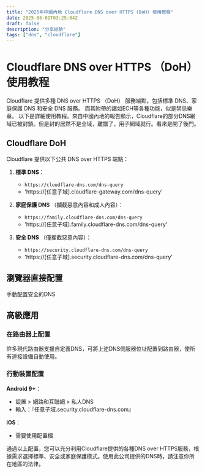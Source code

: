 ```yaml
---
title: "2025年中國內地 Cloudflare DNS over HTTPS (DoH) 使用教程"
date: 2025-06-01T03:25:04Z
draft: false
description: "分享經驗"
tags: ["dns", "cloudflare"]
---
```


# Cloudflare DNS over HTTPS （DoH） 使用教程

Cloudflare 提供多種 DNS over HTTPS （DoH） 服務端點，包括標準 DNS、家庭保護 DNS 和安全 DNS 服務。
而其附帶的諸如ECH等各種功能，似是禁忌樂章。
以下是詳細使用教程。來自中國內地的報告顯示，Cloudflare的部分DNS網域已被封鎖。但是封的居然不是全域，離譜了，用子網域就行。看來是開了後門。

## Cloudflare DoH

Cloudflare 提供以下公共 DNS over HTTPS 端點：

1. **標準 DNS**：
   - `https://cloudflare-dns.com/dns-query`
   - 'https://[任意子域].cloudflare-gateway.com/dns-query'

2. **家庭保護 DNS** （攔截惡意內容和成人內容）：
   - `https://family.cloudflare-dns.com/dns-query`
   - 'https://[任意子域].family.cloudflare-dns.com/dns-query'

3. **安全 DNS** （僅攔截惡意內容）：
   - `https://security.cloudflare-dns.com/dns-query`
   - 'https://[任意子域].security.cloudflare-dns.com/dns-query'

## 瀏覽器直接配置

手動配置安全的DNS

## 高級應用

### 在路由器上配置

許多現代路由器支援自定義DNS，可將上述DNS伺服器位址配置到路由器，使所有連接設備自動使用。

### 行動裝置配置

**Android 9+**：
- 設置 > 網路和互聯網 > 私人DNS
- 輸入：『任意子域.security.cloudflare-dns.com』

**iOS**：
- 需要使用配置檔

通過以上配置，您可以充分利用Cloudflare提供的各種DNS over HTTPS服務，根據需求選擇標準、安全或家庭保護模式。使用此公司提供的DNS時，請注意你所在地區的法律。